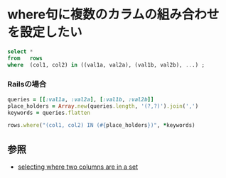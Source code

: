 # where句に複数のカラムの組み合わせを設定したい

```sql
select *
from   rows
where  (col1, col2) in ((val1a, val2a), (val1b, val2b), ...) ;
```

### Railsの場合

```ruby
queries = [[:val1a, :val2a], [:val1b, :val2b]]
place_holders = Array.new(queries.length, '(?,?)').join(',')
keywords = queries.flatten

rows.where("(col1, col2) IN (#{place_holders})", *keywords)
```

## 参照
- [selecting where two columns are in a set](https://dba.stackexchange.com/questions/34266/selecting-where-two-columns-are-in-a-set)

